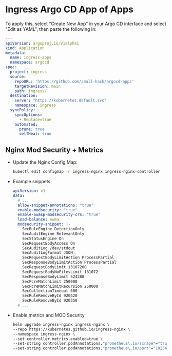 # Ingress Argo CD App of Apps

To apply this, select "Create New App" in your Argo CD interface and select "Edit as YAML", then paste the following in:

```yaml
---
apiVersion: argoproj.io/v1alpha1
kind: Application
metadata:
  name: ingress-apps
  namespace: argocd
spec:
  project: ingress
  source:
    repoURL: 'https://github.com/small-hack/argocd-apps'
    targetRevision: main
    path: ingress/
  destination:
    server: "https://kubernetes.default.svc"
    namespace: ingress
  syncPolicy:
    syncOptions:
      - Replace=true
    automated:
      prune: true
      selfHeal: true
```

## Nginx Mod Security + Metrics

- Update the Nginx Config Map:

    ```sh
    kubectl edit configmap -n ingress-nginx ingress-nginx-controller
    ```

- Example snippets:

    ```yaml
    apiVersion: v1
    data:
      # ...
      allow-snippet-annotations: "true"
      enable-modsecurity: "true"
      enable-owasp-modsecurity-crs: "true"
      load-balance: ewma
      modsecurity-snippet: |-
        SecRuleEngine DetectionOnly
        SecAuditEngine RelevantOnly
        SecStatusEngine On
        SecRequestBodyAccess On
        SecAuditLog /dev/stdout
        SecAuditLogFormat JSON
        SecRequestBodyLimitAction ProcessPartial
        SecResponseBodyLimitAction ProcessPartial
        SecRequestBodyLimit 13107200
        SecRequestBodyNoFilesLimit 131072
        SecResponseBodyLimit 524288
        SecPcreMatchLimit 250000
        SecPcreMatchLimitRecursion 250000
        SecCollectionTimeout 600
        SecRuleRemoveById 920420
        SecRuleRemoveById 920350
      # ...
    ```

- Enable metrics and MOD Security

    ```bash
    helm upgrade ingress-nginx ingress-nginx \ 
    --repo https://kubernetes.github.io/ingress-nginx \
    --namespace ingress-nginx \
    --set controller.metrics.enabled=true \
    --set-string controller.podAnnotations."prometheus\.io/scrape"="true" \
    --set-string controller.podAnnotations."prometheus\.io/port"="10254"
    ```
